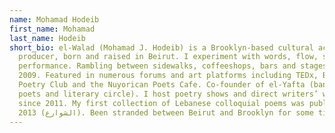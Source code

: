 ```yaml
---
name: Mohamad Hodeib
first_name: Mohamad
last_name: Hodeib
short_bio: el-Walad (Mohamad J. Hodeib) is a Brooklyn-based cultural activist &
  producer, born and raised in Beirut. I experiment with words, flow, sound, and
  performance. Rambling between sidewalks, coffeeshops, bars and stages since
  2009. Featured in numerous forums and art platforms including TEDx, Bowery
  Poetry Club and the Nuyorican Poets Cafe. Co-founder of el-Yafta (band of
  poets and literary circle). I host poetry shows and direct writers’ workshops
  since 2011. My first collection of Lebanese colloquial poems was published in
  2013 (الشوارع). Been stranded between Beirut and Brooklyn for some time now.
---
```

